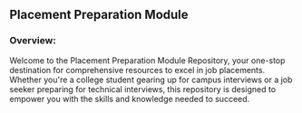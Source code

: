 ## Placement Preparation Module
### Overview:
Welcome to the Placement Preparation Module Repository, your one-stop destination for comprehensive resources to excel in job placements. Whether you're a college student gearing up for campus interviews or a job seeker preparing for technical interviews, this repository is designed to empower you with the skills and knowledge needed to succeed.
